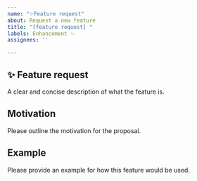```yaml
---
name: "✨Feature request"
about: Request a new feature
title: "[feature request] "
labels: Enhancement ✨
assignees: ''

---
```


## ✨ Feature request

A clear and concise description of what the feature is.

## Motivation

Please outline the motivation for the proposal.

## Example

Please provide an example for how this feature would be used.
